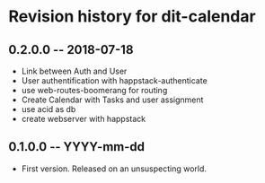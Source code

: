 # Revision history for dit-calendar

## 0.2.0.0 -- 2018-07-18

* Link between Auth and User
* User authentification with happstack-authenticate
* use web-routes-boomerang for routing
* Create Calendar with Tasks and user assignment
* use acid as db
* create webserver with happstack


## 0.1.0.0  -- YYYY-mm-dd

* First version. Released on an unsuspecting world.
